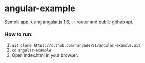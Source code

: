# angular-example
Sample app, using angular.js 1.6, ui-router and public github api.

### How to run:
1. `git clone https://github.com/Tanyadev91/angular-example.git`
2. `cd angular-example`
3. Open index.html in your browser.
